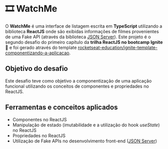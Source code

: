 # 🎞 WatchMe

O <strong>WatchMe</strong> é uma interface de listagem escrita em <strong>TypeScript</strong> utilizando a biblioteca <strong>ReactJS</strong> onde são exibidas informações de filmes provenientes de uma Fake API (através da biblioteca [JSON Server](https://github.com/typicode/json-server)). Este projeto é o segundo desafio do primeiro capítulo da <strong>trilha ReactJS no bootcamp Ignite 🚀</strong> e foi gerado através do template [rocketseat-education/ignite-template-componentizando-a-aplicacao](https://github.com/rocketseat-education/ignite-template-componentizando-a-aplicacao).

## Objetivo do desafio

Este desafio teve como objetivo a componentização de uma aplicação funcional utilizando os conceitos de componentes e propriedades no ReactJS.

## Ferramentas e conceitos aplicados

- Componentes no ReactJS
- Manipulação de estado (imutabilidade e a utilização do hook <i>useState</i>) no ReactJS
- Propriedades no ReactJS
- Utilização de Fake APIs no desenvolvimento front-end ([JSON Server](https://github.com/typicode/json-server))
